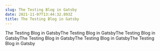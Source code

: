 ```yaml
---
slug: The Testing Blog in Gatsby
date: 2021-11-07T13:44:32.893Z
title: The Testing Blog in Gatsby
---
```

The Testing Blog in GatsbyThe Testing Blog in GatsbyThe Testing Blog in GatsbyThe Testing Blog in GatsbyThe Testing Blog in GatsbyThe Testing Blog in Gatsby